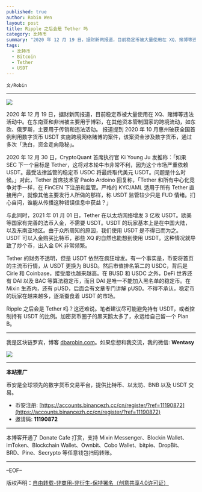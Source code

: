 ```yaml
---
published: true
author: Robin Wen
layout: post
title: Ripple 之后会是 Tether 吗
category: 比特币
summary: "2020 年 12 月 19 日，据财新网报道，目前稳定币被大量使用在 XQ、赌博等违法活动中。在东南亚和非洲被主要用于博彩，在其他资本管制国家的跨境流动，如东欧、俄罗斯，主要用于传销和违法活动。 报道提到 2020 年 10 月惠州破获全国首例利用数字货币 USDT 实施跨境网络赌博的案件，该案资金涉及数字货币，通过多次「洗白，资金走向隐秘」。Ripple 之后会是 Tether 吗？这还难说。笔者建议尽可能避免持有 USDT，或者控制持有 USDT 的比例。加密货币圈子的黑天鹅太多了，永远给自己留一个 Plan B。"
tags:
  - 比特币
  - Bitcoin
  - Tether
  - USDT
---
```


`文/Robin`

***

![](https://cdn.dbarobin.com/s36n554.png)

2020 年 12 月 19 日，据财新网报道，目前稳定币被大量使用在 XQ、赌博等违法活动中。在东南亚和非洲被主要用于博彩，在其他资本管制国家的跨境流动，如东欧、俄罗斯，主要用于传销和违法活动。 报道提到 2020 年 10 月惠州破获全国首例利用数字货币 USDT 实施跨境网络赌博的案件，该案资金涉及数字货币，通过多次「洗白，资金走向隐秘」。

2020 年 12 月 30 日，CryptoQuant 首席执行官 Ki Young Ju 发推称：「如果 SEC 下一个目标是 Tether，这将对本轮牛市非常不利，因为这个市场严重依赖 USDT。最受法律监管的稳定币 USDC 将最终取代美元 USDT。问题是什么时候。」对此，Tether 首席技术官 Paolo Ardoino 回复称，「Tether 和所有中心化竞争对手一样，在 FinCEN 下注册和监管。严格的 KYC/AML 适用于所有 Tether 直接用户，就像其他主要发行人所做的那样，称 USDT 监管较少只是 FUD 情绪。扪心自问，谁能从传播这种错误信息中获益？」

与此同时，2021 年 01 月 01 日，Tether 在以太坊网络增发 3 亿枚 USDT。欧美等国家有完善的法币入金，不需要 USDT。USDT 的玩家基本上是在中国大陆，以及东南亚地区。由于众所周知的原因，我们使用 USDT 是不得已而为之。USDT 可以入金购买比特币，那些 XQ 的自然也能想到使用 USDT。这种情况就导致了炒个币，出入金 DK 非常频繁。

Tether 的财务不透明，但是 USDT 依然在疯狂增发。有一个事实是，币安将首页的主流币行情，从 USDT 更换为 BUSD。然后市值排名第二的 USDC，背后是 Cirle 和 Coinbase，接受度也越来越高。在 BUSD 和 USDC 之外，DeFi 世界还有 DAI 以及 BAC 等算法稳定币，而且 DAI 是唯一不能加入黑名单的稳定币。在 Mixin 生态内，还有 pUSD，后面会有文章专门讲解 pUSD。不得不承认，稳定币的玩家在越来越多，逐渐蚕食着 USDT 的市场。

Ripple 之后会是 Tether 吗？这还难说。笔者建议尽可能避免持有 USDT，或者控制持有 USDT 的比例。加密货币圈子的黑天鹅太多了，永远给自己留一个 Plan B。

***

我是区块链罗宾，博客 [dbarobin.com](https://dbarobin.com/)。如果您想和我交流，我的微信: **Wentasy**

![](https://cdn.dbarobin.com/v4yywe2.png)

***

**本站推广**

币安是全球领先的数字货币交易平台，提供比特币、以太坊、BNB 以及 USDT 交易。

* 币安注册: [https://accounts.binancezh.cc/cn/register/?ref=11190872](https://accounts.binancezh.cc/cn/register/?ref=11190872)
* 邀请码: **11190872**

***

本博客开通了 Donate Cafe 打赏，支持 Mixin Messenger、Blockin Wallet、imToken、Blockchain Wallet、Ownbit、Cobo Wallet、bitpie、DropBit、BRD、Pine、Secrypto 等任意钱包扫码转账。

<center>
    <div class="--donate-button"
         data-button-id="f8b9df0d-af9a-460d-8258-d3f435445075"
    ></div>
</center>

***

–EOF–

版权声明：[自由转载-非商用-非衍生-保持署名（创意共享4.0许可证）](http://creativecommons.org/licenses/by-nc-nd/4.0/deed.zh)